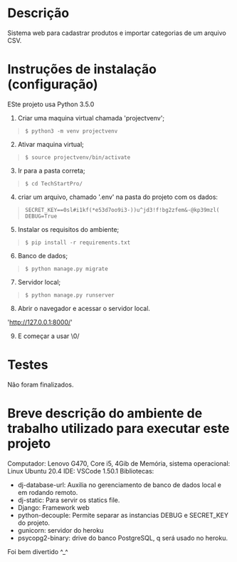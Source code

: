 # Descrição
Sistema web para cadastrar produtos e importar categorias de um arquivo CSV.


# Instruções de instalação (configuração)
ESte projeto usa Python 3.5.0

1. Criar uma maquina virtual chamada 'projectvenv';
>```
> $ python3 -m venv projectvenv
>```
2. Ativar maquina virtual;
>```
> $ source projectvenv/bin/activate
>```

3. Ir para a pasta correta;
>```
>$ cd TechStartPro/
>```

4. criar um arquivo, chamado '.env' na pasta do projeto com os dados:
>```
> SECRET_KEY==0sl#i1kf(*e53d7oo9i3-))u^jd3!f!bg2zfem&-@kp39mzl(
> DEBUG=True
>```

5. Instalar os requisitos do ambiente;
>```
>$ pip install -r requirements.txt
>```

6. Banco de dados;
>```
>$ python manage.py migrate
>```

7. Servidor local;
>```
>$ python manage.py runserver
>```

8. Abrir o navegador e acessar o servidor local.

 'http://127.0.0.1:8000/'

9. E começar a usar \0/


# Testes
Não foram finalizados.

# Breve descrição do ambiente de trabalho utilizado para executar este projeto

Computador: Lenovo G470, Core i5, 4Gib de Memória, 
sistema operacional: Linux Ubuntu 20.4
IDE: VSCode 1.50.1
Bibliotecas: 
 - dj-database-url: Auxilia no gerenciamento de banco de dados local e em rodando remoto.
 - dj-static: Para servir os statics file.
 - Django: Framework web
 - python-decouple: Permite separar as instancias DEBUG e SECRET_KEY do projeto.
 - gunicorn: servidor do heroku
 - psycopg2-binary: drive do banco PostgreSQL, q será usado no heroku.



Foi bem divertido ^_^